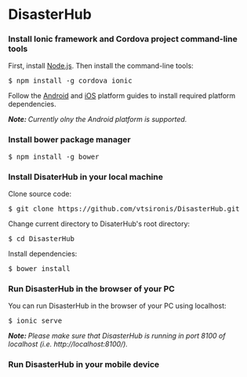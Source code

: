 # DisasterHub

<h3>Install Ionic framework and Cordova project command-line tools</h3>

First, install <a href="http://nodejs.org/">Node.js</a>. Then install the command-line tools:

<pre>$ npm install -g cordova ionic</pre>

Follow the <a href="http://cordova.apache.org/docs/en/latest/guide/platforms/android/index.html">Android</a> and <a href="http://cordova.apache.org/docs/en/5.1.1/guide/platforms/ios/index.html">iOS</a> platform guides to install required platform dependencies.

<i>
<strong>Note: </strong> Currently olny the Android platform is supported.
</i>

<h3>Install bower package manager</h3>

<pre>$ npm install -g bower</pre>

<h3>Install DisaterHub in your local machine</h3>

Clone source code:

<pre>$ git clone https://github.com/vtsironis/DisasterHub.git</pre>

Change current directory to DisaterHub's root directory:

<pre>$ cd DisasterHub</pre>

Install dependencies:

<pre>$ bower install</pre>

<h3>Run DisasterHub in the browser of your PC</h3>

You can run DisasterHub in the browser of your PC using localhost:

<pre>$ ionic serve</pre>

<i>
<strong>Note: </strong> Please make sure that DisasterHub is running in port 8100 of localhost (i.e. http://localhost:8100/).
</i>

<h3>Run DisasterHub in your mobile device</h3>
